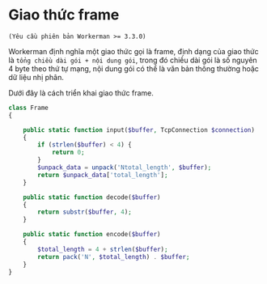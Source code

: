 # Giao thức frame

``` (Yêu cầu phiên bản Workerman >= 3.3.0) ```

Workerman định nghĩa một giao thức gọi là frame, định dạng của giao thức là ```tổng chiều dài gói + nội dung gói```, trong đó chiều dài gói là số nguyên 4 byte theo thứ tự mạng, nội dung gói có thể là văn bản thông thường hoặc dữ liệu nhị phân.

Dưới đây là cách triển khai giao thức frame.

```php
class Frame
{

    public static function input($buffer, TcpConnection $connection)
    {
        if (strlen($buffer) < 4) {
            return 0;
        }
        $unpack_data = unpack('Ntotal_length', $buffer);
        return $unpack_data['total_length'];
    }

    public static function decode($buffer)
    {
        return substr($buffer, 4);
    }

    public static function encode($buffer)
    {
        $total_length = 4 + strlen($buffer);
        return pack('N', $total_length) . $buffer;
    }
}
```
